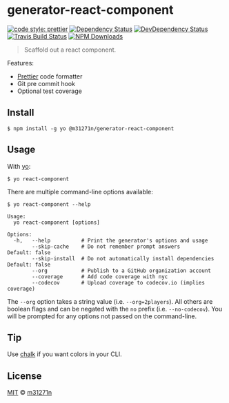 # generator-react-component

[![code style: prettier](https://img.shields.io/badge/code_style-prettier-ff69b4.svg)](https://github.com/prettier/prettier)
[![Dependency Status](https://img.shields.io/david/m31271n/generator-react-component.svg)](#)
[![DevDependency Status](https://img.shields.io/david/m31271n/generator-react-component.svg)](#)
[![Travis Build Status](https://img.shields.io/travis/m31271n/generator-react-component/master.svg)](#)
[![NPM Downloads](https://img.shields.io/npm/dm/generator-react-component.svg)](#)

> Scaffold out a react component.

Features:

* [Prettier](https://prettier.io/) code formatter
* Git pre commit hook
* Optional test coverage

## Install

```
$ npm install -g yo @m31271n/generator-react-component
```

## Usage

With [yo](https://github.com/yeoman/yo):

```
$ yo react-component
```

There are multiple command-line options available:

```
$ yo react-component --help

Usage:
  yo react-component [options]

Options:
  -h,   --help          # Print the generator's options and usage
        --skip-cache    # Do not remember prompt answers                      Default: false
        --skip-install  # Do not automatically install dependencies           Default: false
        --org           # Publish to a GitHub organization account
        --coverage      # Add code coverage with nyc
        --codecov       # Upload coverage to codecov.io (implies coverage)
```

The `--org` option takes a string value (i.e. `--org=2players`). All others are boolean flags and can be negated with the `no` prefix (i.e. `--no-codecov`). You will be prompted for any options not passed on the command-line.

## Tip

Use [chalk](https://github.com/sindresorhus/chalk) if you want colors in your CLI.

## License

[MIT](https://stack.m31271n.com/licenses/MIT.txt) © [m31271n](http://stack.m31271n.com)
